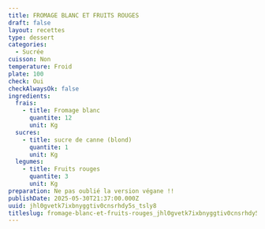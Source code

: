 ```yaml
---
title: FROMAGE BLANC ET FRUITS ROUGES
draft: false
layout: recettes
type: dessert
categories:
  - Sucrée
cuisson: Non
temperature: Froid
plate: 100
check: Oui
checkAlwaysOk: false
ingredients:
  frais:
    - title: Fromage blanc
      quantite: 12
      unit: Kg
  sucres:
    - title: sucre de canne (blond)
      quantite: 1
      unit: Kg
  legumes:
    - title: Fruits rouges
      quantite: 3
      unit: Kg
preparation: Ne pas oublié la version végane !!
publishDate: 2025-05-30T21:37:00.000Z
uuid: jhl0gvetk7ixbnyggtiv0cnsrhdy5s_tsly8
titleslug: fromage-blanc-et-fruits-rouges_jhl0gvetk7ixbnyggtiv0cnsrhdy5s_tsly8
---
```

